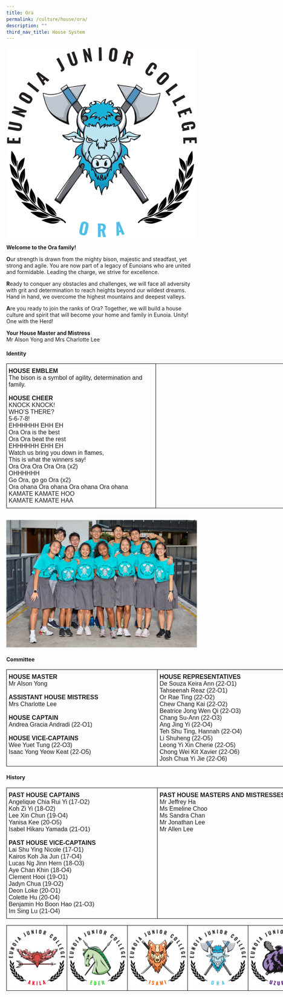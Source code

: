 ```yaml
---
title: Ora
permalink: /culture/house/ora/
description: ""
third_nav_title: House System
---
```

![](/images/Houses-Ora-Crest.png)

**Welcome to the Ora family!**

**O**ur strength is drawn from the mighty bison, majestic and steadfast, yet strong and agile. You are now part of a legacy of Eunoians who are united and formidable. Leading the charge, we strive for excellence.

**R**eady to conquer any obstacles and challenges, we will face all adversity with grit and determination to reach heights beyond our wildest dreams. Hand in hand, we overcome the highest mountains and deepest valleys.

**A**re you ready to join the ranks of Ora? Together, we will build a house culture and spirit that will become your home and family in Eunoia. Unity! One with the Herd!

**Your House Master and Mistress**  
Mr Alson Yong and Mrs Charlotte Lee

#### **Identity**

<style type="text/css">
.tg  {border-collapse:collapse;border-spacing:0;margin:0px auto;}
.tg td{border-color:black;border-style:solid;border-width:1px;font-family:Arial, sans-serif;font-size:14px;
  overflow:hidden;padding:10px 5px;word-break:normal;}
.tg th{border-color:black;border-style:solid;border-width:1px;font-family:Arial, sans-serif;font-size:14px;
  font-weight:normal;overflow:hidden;padding:10px 5px;word-break:normal;}
.tg .tg-x5q1{font-size:16px;text-align:left;vertical-align:top}
.tg .tg-gqad{font-size:16px;text-align:center;vertical-align:middle}
</style>
<table class="tg" style="undefined;table-layout: fixed; width: 824px">
<colgroup>
<col style="width: 395px">
<col style="width: 429px">
</colgroup>
<tbody>
  <tr>
    <td class="tg-x5q1"><span style="font-weight:bold;font-style:normal">HOUSE EMBLEM</span><br><span style="font-weight:400;font-style:normal">The bison is a symbol of agility, determination and family.</span><br><br><span style="font-weight:bold;font-style:normal">HOUSE CHEER</span><br><span style="font-weight:400;font-style:normal">KNOCK KNOCK!</span><br><span style="font-weight:400;font-style:normal">WHO’S THERE?</span><br><span style="font-weight:400;font-style:normal">5-6-7-8!</span><br><span style="font-weight:400;font-style:normal">EHHHHHH EHH EH</span><br><span style="font-weight:400;font-style:normal">Ora Ora is the best</span><br><span style="font-weight:400;font-style:normal">Ora Ora beat the rest</span><br><span style="font-weight:400;font-style:normal">EHHHHHH EHH EH</span><br><span style="font-weight:400;font-style:normal">Watch us bring you down in flames,</span><br><span style="font-weight:400;font-style:normal">This is what the winners say!</span><br><span style="font-weight:400;font-style:normal">Ora Ora Ora Ora Ora (x2)</span><br><span style="font-weight:400;font-style:normal">OHHHHHH</span><br><span style="font-weight:400;font-style:normal">Go Ora, go go Ora (x2)</span><br><span style="font-weight:400;font-style:normal">Ora ohana Ora ohana Ora ohana Ora ohana</span><br><span style="font-weight:400;font-style:normal">KAMATE KAMATE HOO</span><br><span style="font-weight:400;font-style:normal">KAMATE KAMATE HAA</span></td>
  </tr>
</tbody>
</table>

<br>

![](/images/ora2022.jpg)

#### **Committee**

<style type="text/css">
.tg  {border-collapse:collapse;border-spacing:0;margin:0px auto;}
.tg td{border-color:black;border-style:solid;border-width:1px;font-family:Arial, sans-serif;font-size:14px;
  overflow:hidden;padding:10px 5px;word-break:normal;}
.tg th{border-color:black;border-style:solid;border-width:1px;font-family:Arial, sans-serif;font-size:14px;
  font-weight:normal;overflow:hidden;padding:10px 5px;word-break:normal;}
.tg .tg-x5q1{font-size:16px;text-align:left;vertical-align:top}
</style>
<table class="tg" style="undefined;table-layout: fixed; width: 800px">
<colgroup>
<col style="width: 400px">
<col style="width: 400px">
</colgroup>
<tbody>
  <tr>
    <td class="tg-x5q1"><span style="font-weight:bold;font-style:normal">HOUSE MASTER</span><br><span style="font-weight:400;font-style:normal">Mr Alson Yong </span><br><br><span style="font-weight:bold;font-style:normal">ASSISTANT HOUSE MISTRESS</span><br><span style="font-weight:400;font-style:normal">Mrs Charlotte Lee </span><br><br><span style="font-weight:bold;font-style:normal">HOUSE CAPTAIN</span><br><span style="font-weight:400;font-style:normal">Andrea Gracia Andradi (22-O1) </span><br><br><span style="font-weight:bold;font-style:normal">HOUSE VICE-CAPTAINS</span><br><span style="font-weight:400;font-style:normal">Wee Yuet Tung (22-O3)</span><br><span style="font-weight:400;font-style:normal">Isaac Yong Yeow Keat (22-O5)</span></td>
    <td class="tg-x5q1"><span style="font-weight:bold;font-style:normal">HOUSE REPRESENTATIVES</span><br><span style="font-weight:400;font-style:normal">De Souza Keira Ann (22-O1)</span><br><span style="font-weight:400;font-style:normal">Tahseenah Reaz (22-O1)</span><br><span style="font-weight:400;font-style:normal">Or Rae Ting (22-O2)</span><br><span style="font-weight:400;font-style:normal">Chew Chang Kai (22-O2)</span><br><span style="font-weight:400;font-style:normal">Beatrice Jong Wen Qi (22-O3)</span><br><span style="font-weight:400;font-style:normal">Chang Su-Ann (22-O3)</span><br><span style="font-weight:400;font-style:normal">Ang Jing Yi (22-O4)</span><br><span style="font-weight:400;font-style:normal">Teh Shu Ting, Hannah (22-O4)</span><br><span style="font-weight:400;font-style:normal">Li Shuheng (22-O5)</span><br><span style="font-weight:400;font-style:normal">Leong Yi Xin Cherie (22-O5)</span><br><span style="font-weight:400;font-style:normal">Chong Wei Kit Xavier (22-O6)</span><br><span style="font-weight:400;font-style:normal">Josh Chua Yi Jie (22-O6)</span></td>
  </tr>
</tbody>
</table>

#### **History**

<style type="text/css">
.tg  {border-collapse:collapse;border-spacing:0;margin:0px auto;}
.tg td{border-color:black;border-style:solid;border-width:1px;font-family:Arial, sans-serif;font-size:14px;
  overflow:hidden;padding:10px 5px;word-break:normal;}
.tg th{border-color:black;border-style:solid;border-width:1px;font-family:Arial, sans-serif;font-size:14px;
  font-weight:normal;overflow:hidden;padding:10px 5px;word-break:normal;}
.tg .tg-x5q1{font-size:16px;text-align:left;vertical-align:top}
</style>
<table class="tg" style="undefined;table-layout: fixed; width: 800px">
<colgroup>
<col style="width: 400px">
<col style="width: 400px">
</colgroup>
<tbody>
  <tr>
    <td class="tg-x5q1"><span style="font-weight:bold;font-style:normal">PAST HOUSE CAPTAINS</span><br><span style="font-weight:400;font-style:normal">Angelique Chia Rui Yi (17-O2)</span><br><span style="font-weight:400;font-style:normal">Koh Zi Yi (18-O2)</span><br><span style="font-weight:400;font-style:normal">Lee Xin Chun (19-O4)</span><br><span style="font-weight:400;font-style:normal">Yanisa Kee (20-O5)</span><br><span style="font-weight:400;font-style:normal">Isabel Hikaru Yamada (21-O1)</span><br><span style="font-weight:400;font-style:normal"> </span><br><span style="font-weight:bold;font-style:normal">PAST HOUSE VICE-CAPTAINS</span><br><span style="font-weight:400;font-style:normal">Lai Shu Ying Nicole (17-O1)</span><br><span style="font-weight:400;font-style:normal">Kairos Koh Jia Jun (17-O4)</span><br><span style="font-weight:400;font-style:normal">Lucas Ng Jinn Hern (18-O3)</span><br><span style="font-weight:400;font-style:normal">Aye Chan Khin (18-O4)</span><br><span style="font-weight:400;font-style:normal">Clement Hooi (19-O1)</span><br><span style="font-weight:400;font-style:normal">Jadyn Chua (19-O2)</span><br><span style="font-weight:400;font-style:normal">Deon Loke (20-O1)</span><br><span style="font-weight:400;font-style:normal">Colette Hu (20-O4)</span><br><span style="font-weight:400;font-style:normal">Benjamin Ho Boon Hao (21-O3)</span><br><span style="font-weight:400;font-style:normal">Im Sing Lu (21-O4)</span></td>
    <td class="tg-x5q1"><span style="font-weight:bold;font-style:normal">PAST HOUSE MASTERS AND MISTRESSES</span><br><span style="font-weight:400;font-style:normal">Mr Jeffrey Ha</span><br><span style="font-weight:400;font-style:normal">Ms Emeline Choo</span><br><span style="font-weight:400;font-style:normal">Ms Sandra Chan</span><br><span style="font-weight:400;font-style:normal">Mr Jonathan Lee</span><br><span style="font-weight:400;font-style:normal">Mr Allen Lee</span><br></td>
  </tr>
</tbody>
</table>

<br>


<style type="text/css">
.tg  {border-collapse:collapse;border-spacing:0;margin:0px auto;}
.tg td{border-color:black;border-style:solid;border-width:1px;font-family:Arial, sans-serif;font-size:14px;
  overflow:hidden;padding:10px 5px;word-break:normal;}
.tg th{border-color:black;border-style:solid;border-width:1px;font-family:Arial, sans-serif;font-size:14px;
  font-weight:normal;overflow:hidden;padding:10px 5px;word-break:normal;}
.tg .tg-0lax{text-align:left;vertical-align:top}
</style>
<table class="tg" style="undefined;table-layout: fixed; width: 800px">
<colgroup>
<col style="width: 160px">
<col style="width: 160px">
<col style="width: 160px">
<col style="width: 160px">
<col style="width: 160px">
</colgroup>
<tbody>
  <tr>
    <td class="tg-0lax"><a href="/culture/house/akila/" target="_self"> 
          <img src="/images/Houses-Akila-Crest.png" style="width:100%"></a></td>
    <td class="tg-0lax"><a href="/culture/house/eder/" target="_self"> 
          <img src="/images/Houses-Eder-Crest.png" style="width:100%"></a></td>
    <td class="tg-0lax"><a href="/culture/house/isami/" target="_self"> 
          <img src="/images/Houses-Isami-Crest.png" style="width:100%"></a></td>
    <td class="tg-0lax"><a href="/culture/house/ora/" target="_self"> 
          <img src="/images/Houses-Ora-Crest.png" style="width:100%"></a></td>
    <td class="tg-0lax"><a href="/culture/house/uzuri/" target="_self"> 
          <img src="/images/Houses-Uzuri-Crest.png" style="width:100%"></a></td>
  </tr>
</tbody>
</table>